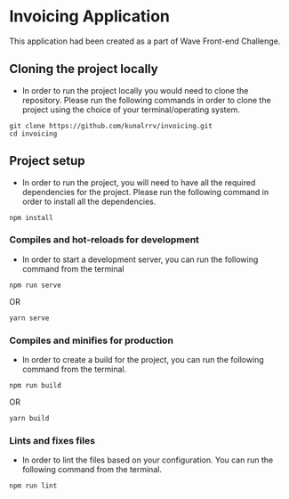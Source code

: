 # Invoicing Application
This application had been created as a part of Wave Front-end Challenge.

## Cloning the project locally
- In order to run the project locally you would need to clone the repository. Please run the following commands in order to clone the project using the choice of your terminal/operating system.
```
git clone https://github.com/kunalrrv/invoicing.git
cd invoicing
```

## Project setup
- In order to run the project, you will need to have all the required dependencies for the project. Please run the following command in order to install all the dependencies.
```
npm install
```

### Compiles and hot-reloads for development
- In order to start a development server, you can run the following command from the terminal
```
npm run serve
```
OR
```
yarn serve
```

### Compiles and minifies for production
- In order to create a build for the project, you can run the following command from the terminal.
```
npm run build
```
OR
```
yarn build
```

### Lints and fixes files
- In order to lint the files based on your configuration. You can run the following command from the terminal.
```
npm run lint
```